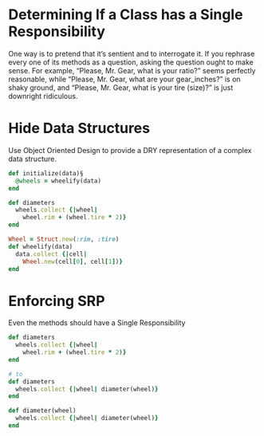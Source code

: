 # Determining If a Class has a Single Responsibility

One way is to pretend that it’s sentient and to interrogate it. If you rephrase every one
of its methods as a question, asking the question ought to make sense. For example,
“Please, Mr. Gear, what is your ratio?” seems perfectly reasonable, while “Please, Mr.
Gear, what are your gear_inches?” is on shaky ground, and “Please, Mr. Gear, what is your
tire (size)?” is just downright ridiculous.

# Hide Data Structures
Use Object Oriented Design to provide a DRY representation of a complex data structure.

```ruby
def initialize(data)§
  @wheels = wheelify(data)
end

def diameters
  wheels.collect {|wheel|
    wheel.rim + (wheel.tire * 2)}
end

Wheel = Struct.new(:rim, :tire)
def wheelify(data)
  data.collect {|cell|
    Wheel.new(cell[0], cell[1])}
end
```

# Enforcing SRP
Even the methods should have a Single Responsibility

```ruby
def diameters
  wheels.collect {|wheel|
    wheel.rim + (wheel.tire * 2)}
end

# to
def diameters
  wheels.collect {|wheel| diameter(wheel)}
end

def diameter(wheel)
  wheels.collect {|wheel| diameter(wheel)}
end
```
